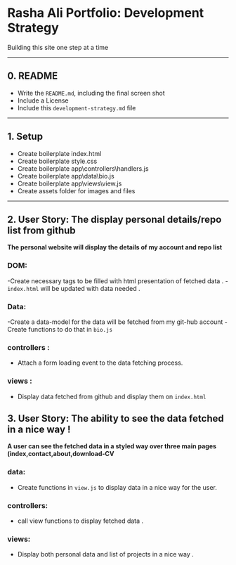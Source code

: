 # Rasha Ali Portfolio: Development Strategy

Building this site one step at a time

---

## 0. README

- Write the `README.md`, including the final screen shot
- Include a License
- Include this `development-strategy.md` file

---

## 1. Setup

- Create boilerplate index.html
- Create boilerplate style.css
- Create boilerplate app\controllers\handlers.js
- Create boilerplate app\data\bio.js
- Create boilerplate app\views\view.js
- Create assets folder for images and files

---

## 2. User Story: The display personal details/repo list from github

**The personal website will display the details of my account and repo list**

### DOM:

-Create necessary tags to be filled with html presentation of fetched data . -`index.html` will be updated with data needed .

### Data:

-Create a data-model for the data will be fetched from my git-hub account
-Create functions to do that in `bio.js`

### controllers :

- Attach a form loading event to the data fetching process.

### views :

- Display data fetched from github and display them on `index.html`

## 3. User Story: The ability to see the data fetched in a nice way !

**A user can see the fetched data in a styled way over three main pages (index,contact,about,download-CV**

### data:

- Create functions in `view.js` to display data in a nice way for the user.

### controllers:

- call view functions to display fetched data .

### views:

- Display both personal data and list of projects in a nice way .
